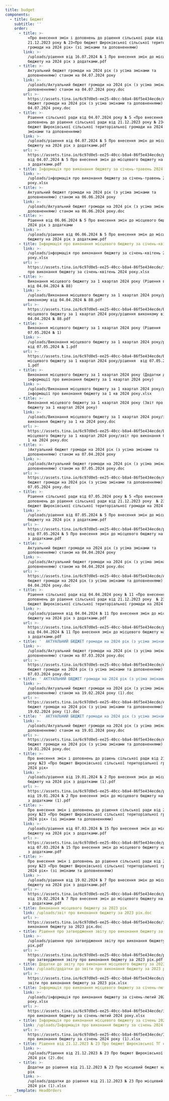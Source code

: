 ```yaml
---
title: budget
components:
  - title: Бюджет
    subtitle: ''
    order:
      - title: >-
          «Про внесення змін і доповнень до рішення сільської ради від
          21.12.2023 року № 23«Про бюджет Широківської сільської територіальної
          громади на 2024 рік» (зі змінами та доповненнями)
        link: >-
          /uploads/рішення від 16.07.2024 № 1 Про внесення змін до місцевого
          бюджету на 2024 рік з додатками.pdf
      - title: >-
          Актуальний бюджет громади на 2024 рік (з усіма змінами та
          доповненнями) станом на 04.07.2024 року
        link: >-
          /uploads/Актуальний бюджет громади на 2024 рік (з усіма змінами та
          доповненнями) станом на 04.07.2024 року.doc
        url: >-
          https://assets.tina.io/6c97d0e5-ee25-40cc-b8a4-86f5e434ecde/Актуальний
          бюджет громади на 2024 рік (з усіма змінами та доповненнями) станом на
          04.07.2024 року.doc
      - title: >-
          Рішення сільської ради від 04.07.2024 року № 5 «Про внесення змін і
          доповнень до рішення сільської ради від 21.12.2023 року № 23«Про
          бюджет Широківської сільської територіальної громади на 2024 рік» (зі
          змінами та доповненнями)
        link: >-
          /uploads/рішення від 04.07.2024 № 5 Про внесення змін до місцевого
          бюджету на 2024 рік з додатками.pdf
        url: >-
          https://assets.tina.io/6c97d0e5-ee25-40cc-b8a4-86f5e434ecde/рішення
          від 04.07.2024 № 5 Про внесення змін до місцевого бюджету на 2024 рік
          з додатками.pdf
      - title: Інформація про виконання бюджету за січень-травень 2024 року
        link: >-
          /uploads/інформація про виконання бюджету за січень-травень 2024
          року.xlsx
      - title: >-
          Актуальний бюджет громади на 2024 рік (з усіма змінами та
          доповненнями) станом на 06.06.2024 року
        link: >-
          /uploads/Актуальний бюджет громади на 2024 рік (з усіма змінами та
          доповненнями) станом на 06.06.2024 року.doc
      - title: >-
          Рішення від 06.06.2024 № 5 Про внесення змін до місцевого бюджету на
          2024 рік з додатками
        link: >-
          /uploads/рішення від 06.06.2024 № 5 Про внесення змін до місцевого
          бюджету на 2024 рік з додатками.pdf
      - title: Інформація про виконання місцевого бюджету за січень-квітень 2024 року
        link: >-
          /uploads/інформація про виконання бюджету за січень-квітень 2024
          року.xlsx
        url: >-
          https://assets.tina.io/6c97d0e5-ee25-40cc-b8a4-86f5e434ecde/інформація
          про виконання бюджету за січень-квітень 2024 року.xlsx
      - title: >-
          Виконання місцевого бюджету за 1 квартал 2024 року (Рішення виконкому
          від 04.04.2024 № 88)
        link: >-
          /uploads/Виконання місцевого бюджету за 1 квартал 2024 року/рішення
          виконкому від 04.04.2024 № 88.pdf
        url: >-
          https://assets.tina.io/6c97d0e5-ee25-40cc-b8a4-86f5e434ecde/Виконання
          місцевого бюджету за 1 квартал 2024 року/рішення виконкому від
          04.04.2024 № 88.pdf
      - title: >-
          Виконання місцевого бюджету за 1 квартал 2024 року (Рішення  від
          07.05.2024 № 1)
        link: >-
          /uploads/Виконання місцевого бюджету за 1 квартал 2024 року/рішення 
          від 07.05.2024 № 1.pdf
        url: >-
          https://assets.tina.io/6c97d0e5-ee25-40cc-b8a4-86f5e434ecde/Виконання
          місцевого бюджету за 1 квартал 2024 року/рішення  від 07.05.2024 №
          1.pdf
      - title: >-
          Виконання місцевого бюджету за 1 квартал 2024 року (Додатки до
          інформації про виконання бюджету за 1 квартал 2024 року)
        link: >-
          /uploads/Виконання місцевого бюджету за 1 квартал 2024 року/додатки до
          інформації про виконання бюджету за 1 кв 2024 року.xlsx
      - title: >-
          Виконання місцевого бюджету за 1 квартал 2024 року (Звіт про виконання
          бюджету за 1 квартал 2024 року)
        link: >-
          /uploads/Виконання місцевого бюджету за 1 квартал 2024 року/звіт про
          виконання бюджету за 1 кв 2024 року.doc
        url: >-
          https://assets.tina.io/6c97d0e5-ee25-40cc-b8a4-86f5e434ecde/Виконання
          місцевого бюджету за 1 квартал 2024 року/звіт про виконання бюджету за
          1 кв 2024 року.doc
      - title: >-
          )Актуальний бюджет громади на 2024 рік (з усіма змінами та
          доповненнями) станом на 07.04.2024 року
        link: >-
          /uploads/Актуальний бюджет громади на 2024 рік (з усіма змінами та
          доповненнями) станом на 07.05.2024 року.doc
        url: >-
          https://assets.tina.io/6c97d0e5-ee25-40cc-b8a4-86f5e434ecde/Актуальний
          бюджет громади на 2024 рік (з усіма змінами та доповненнями) станом на
          07.05.2024 року.doc
      - title: >-
          Рішення сільської ради від 07.05.2024 року № 5 «Про внесення змін і
          доповнень до рішення сільської ради від 21.12.2023 року  № 23 «Про
          бюджет Широківської сільської територіальної громади на 2024 рік»
        link: >-
          /uploads/рішення від 07.05.2024 № 5 Про внесення змін до місцевого
          бюджету на 2024 рік з додатками.pdf
        url: >-
          https://assets.tina.io/6c97d0e5-ee25-40cc-b8a4-86f5e434ecde/рішення
          від 07.05.2024 № 5 Про внесення змін до місцевого бюджету на 2024 рік
          з додатками.pdf
      - title: >-
          Актуальний бюджет громади на 2024 рік (з усіма змінами та
          доповненнями) станом на 04.04.2024 року
        link: >-
          /uploads/Актуальний бюджет громади на 2024 рік (з усіма змінами та
          доповненнями) станом на 04.04.2024 року.doc
        url: >-
          https://assets.tina.io/6c97d0e5-ee25-40cc-b8a4-86f5e434ecde/Актуальний
          бюджет громади на 2024 рік (з усіма змінами та доповненнями) станом на
          04.04.2024 року.doc
      - title: >-
          Рішення сільської ради від 04.04.2024 року № 11 «Про внесення змін і
          доповнень до рішення сільської ради від 21.12.2023 року  № 23 «Про
          бюджет Широківської сільської територіальної громади на 2024 рік»
        link: >-
          /uploads/рішення від 04.04.2024 № 11 Про внесення змін до місцевого
          бюджету на 2024 рік з додатками.pdf
        url: >-
          https://assets.tina.io/6c97d0e5-ee25-40cc-b8a4-86f5e434ecde/рішення
          від 04.04.2024 № 11 Про внесення змін до місцевого бюджету на 2024 рік
          з додатками.pdf
      - title: '  АКТУАЛЬНИЙ БЮДЖЕТ громади на 2024 рік (з усіма змінами та доповненнями) станом на 07.03.2024 року '
        link: >-
          /uploads/Актуальний бюджет громади на 2024 рік (з усіма змінами та
          доповненнями) станом на 07.03.2024 року.doc
        url: >-
          https://assets.tina.io/6c97d0e5-ee25-40cc-b8a4-86f5e434ecde/Актуальний
          бюджет громади на 2024 рік (з усіма змінами та доповненнями) станом на
          07.03.2024 року.doc
      - title: ' АКТУАЛЬНИЙ БЮДЖЕТ громади на 2024 рік (з усіма змінами та доповненнями) станом на 19.02.2024 року'
        link: >-
          /uploads/Актуальний бюджет громади на 2024 рік (з усіма змінами та
          доповненнями) станом на 19.02.2024 року (1).doc
        url: >-
          https://assets.tina.io/6c97d0e5-ee25-40cc-b8a4-86f5e434ecde/Актуальний
          бюджет громади на 2024 рік (з усіма змінами та доповненнями) станом на
          19.02.2024 року (1).doc
      - title: '  АКТУАЛЬНИЙ БЮДЖЕТ громади на 2024 рік (з усіма змінами та доповненнями) станом на 19.01.2024 року'
        link: >-
          /uploads/Актуальний бюджет громади на 2024 рік (з усіма змінами та
          доповненнями) станом на 19.01.2024 року.doc
        url: >-
          https://assets.tina.io/6c97d0e5-ee25-40cc-b8a4-86f5e434ecde/Актуальний
          бюджет громади на 2024 рік (з усіма змінами та доповненнями) станом на
          19.01.2024 року.doc
      - title: >-
          Про внесення змін і доповнень до рішень сільської ради від 21.02.2023
          року №23 «Про бюджет Широківської сільської територіальної громади на
          2024 рік» 
        link: >-
          /uploads/рішення від 19.01.2024 № 2 Про внесення змін до місцевого
          бюджету на 2024 рік з додатками (1).pdf
        url: >-
          https://assets.tina.io/6c97d0e5-ee25-40cc-b8a4-86f5e434ecde/рішення
          від 19.01.2024 № 2 Про внесення змін до місцевого бюджету на 2024 рік
          з додатками (1).pdf
      - title: >-
          Про внесення змін і доповнень до рішення сільської ради від 21.12.2023
          року №23 «Про бюджет Широківської сільської територіальної громади на
          2024 рік» (зі змінами та доповненнями) 
        link: >-
          /uploads/рішення від 07.03.2024 № 15 Про внесення змін до місцевого
          бюджету на 2024 рік з додатками.pdf
        url: >-
          https://assets.tina.io/6c97d0e5-ee25-40cc-b8a4-86f5e434ecde/рішення
          від 07.03.2024 № 15 Про внесення змін до місцевого бюджету на 2024 рік
          з додатками.pdf
      - title: >-
          Про внесення змін і доповнень до рішення сільської ради від 21.02.2023
          року №23 «Про бюджет Широківської сільської територіальної громади на
          2024 рік» (зі змінами та доповненнями)
        link: >-
          /uploads/рішення від 19.02.2024 № 7 Про внесення змін до місцевого
          бюджету на 2024 рік з додатками.pdf
        url: >-
          https://assets.tina.io/6c97d0e5-ee25-40cc-b8a4-86f5e434ecde/рішення
          від 19.02.2024 № 7 Про внесення змін до місцевого бюджету на 2024 рік
          з додатками.pdf
      - title: Виконання місцевого бюджету за 2023 рік
        link: /uploads/звіт про виконання бюджету за 2023 рік.doc
        url: >-
          https://assets.tina.io/6c97d0e5-ee25-40cc-b8a4-86f5e434ecde/звіт про
          виконання бюджету за 2023 рік.doc
      - title: Рішення про затвердження звіту про виконання бюджету за 2023 рік
        link: >-
          /uploads/рішення про затвердження звіту про виконання бюджету за 2023
          рік.pdf
        url: >-
          https://assets.tina.io/6c97d0e5-ee25-40cc-b8a4-86f5e434ecde/рішення
          про затвердження звіту про виконання бюджету за 2023 рік.pdf
      - title: Додатки до звіту про виконання місцевого бюджету за 2023 рік
        link: /uploads/додатки до звіти про виконання бюджету за 2023 рік.xlsx
        url: >-
          https://assets.tina.io/6c97d0e5-ee25-40cc-b8a4-86f5e434ecde/додатки до
          звіти про виконання бюджету за 2023 рік.xlsx
      - title: Інформація про виконання місцевого бюджету за січень-лютий 2024 року
        link: >-
          /uploads/інформація про виконання бюджету за січень-лютий 2024
          року.xlsx
        url: >-
          https://assets.tina.io/6c97d0e5-ee25-40cc-b8a4-86f5e434ecde/інформація
          про виконання бюджету за січень-лютий 2024 року.xlsx
      - title: Інформація про виконання місцевого бюджету за січень 2024 року
        link: /uploads/Інформація про виконання бюджету за січень 2024 року (1).xlsx
        url: >-
          https://assets.tina.io/6c97d0e5-ee25-40cc-b8a4-86f5e434ecde/Інформація
          про виконання бюджету за січень 2024 року (1).xlsx
      - title: Рішення від 21.12.2023 № 23 Про бюджет Широківської ТГ на 2024 рік
        link: >-
          /uploads/Рішення від 21.12.2023 № 23 Про бюджет Широківської ТГ на
          2024 рік (2).doc
      - title: >-
          Додатки до рішення від 21.12.2023 № 23 Про місцевий бюджет на 2024
          рік 
        link: >-
          /uploads/додатки до рішення від 21.12.2023 № 23 Про місцевий бюджет на
          2024 рік (1).xlsx
    _template: HeadOrders
---
```


